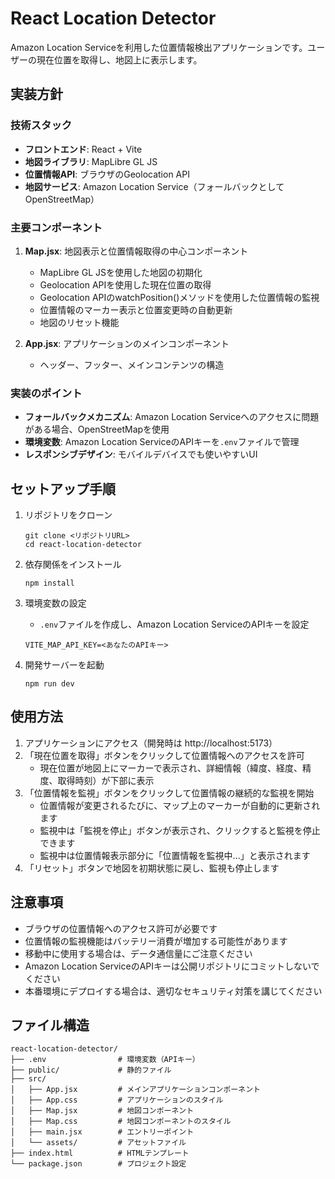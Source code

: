 # React Location Detector

Amazon Location Serviceを利用した位置情報検出アプリケーションです。ユーザーの現在位置を取得し、地図上に表示します。

## 実装方針

### 技術スタック

- **フロントエンド**: React + Vite
- **地図ライブラリ**: MapLibre GL JS
- **位置情報API**: ブラウザのGeolocation API
- **地図サービス**: Amazon Location Service（フォールバックとしてOpenStreetMap）

### 主要コンポーネント

1. **Map.jsx**: 地図表示と位置情報取得の中心コンポーネント
   - MapLibre GL JSを使用した地図の初期化
   - Geolocation APIを使用した現在位置の取得
   - Geolocation APIのwatchPosition()メソッドを使用した位置情報の監視
   - 位置情報のマーカー表示と位置変更時の自動更新
   - 地図のリセット機能

2. **App.jsx**: アプリケーションのメインコンポーネント
   - ヘッダー、フッター、メインコンテンツの構造

### 実装のポイント

- **フォールバックメカニズム**: Amazon Location Serviceへのアクセスに問題がある場合、OpenStreetMapを使用
- **環境変数**: Amazon Location ServiceのAPIキーを`.env`ファイルで管理
- **レスポンシブデザイン**: モバイルデバイスでも使いやすいUI

## セットアップ手順

1. リポジトリをクローン
   ```
   git clone <リポジトリURL>
   cd react-location-detector
   ```

2. 依存関係をインストール
   ```
   npm install
   ```

3. 環境変数の設定
   - `.env`ファイルを作成し、Amazon Location ServiceのAPIキーを設定
   ```
   VITE_MAP_API_KEY=<あなたのAPIキー>
   ```

4. 開発サーバーを起動
   ```
   npm run dev
   ```

## 使用方法

1. アプリケーションにアクセス（開発時は http://localhost:5173）
2. 「現在位置を取得」ボタンをクリックして位置情報へのアクセスを許可
   - 現在位置が地図上にマーカーで表示され、詳細情報（緯度、経度、精度、取得時刻）が下部に表示
3. 「位置情報を監視」ボタンをクリックして位置情報の継続的な監視を開始
   - 位置情報が変更されるたびに、マップ上のマーカーが自動的に更新されます
   - 監視中は「監視を停止」ボタンが表示され、クリックすると監視を停止できます
   - 監視中は位置情報表示部分に「位置情報を監視中...」と表示されます
4. 「リセット」ボタンで地図を初期状態に戻し、監視も停止します

## 注意事項

- ブラウザの位置情報へのアクセス許可が必要です
- 位置情報の監視機能はバッテリー消費が増加する可能性があります
- 移動中に使用する場合は、データ通信量にご注意ください
- Amazon Location ServiceのAPIキーは公開リポジトリにコミットしないでください
- 本番環境にデプロイする場合は、適切なセキュリティ対策を講じてください

## ファイル構造

```
react-location-detector/
├── .env                # 環境変数（APIキー）
├── public/             # 静的ファイル
├── src/
│   ├── App.jsx         # メインアプリケーションコンポーネント
│   ├── App.css         # アプリケーションのスタイル
│   ├── Map.jsx         # 地図コンポーネント
│   ├── Map.css         # 地図コンポーネントのスタイル
│   ├── main.jsx        # エントリーポイント
│   └── assets/         # アセットファイル
├── index.html          # HTMLテンプレート
└── package.json        # プロジェクト設定
```
